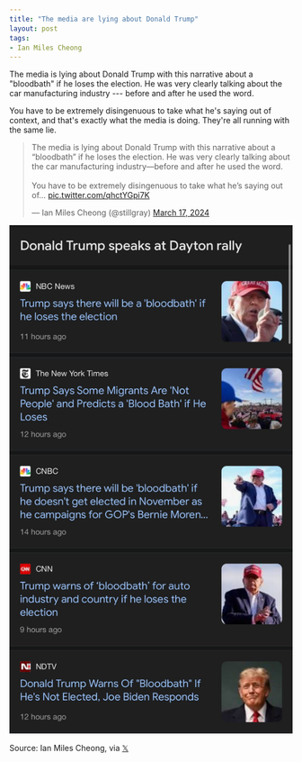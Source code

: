 ```yaml
---
title: "The media are lying about Donald Trump"
layout: post
tags:
- Ian Miles Cheong
---
```


The media is lying about Donald Trump with this narrative about a "bloodbath" if he loses the election. He was very clearly talking about the car manufacturing industry --- before and after he used the word.

You have to be extremely disingenuous to take what he's saying out of context, and that's exactly what the media is doing. They're all running with the same lie.

<blockquote class="twitter-tweet"><p lang="en" dir="ltr">The media is lying about Donald Trump with this narrative about a “bloodbath” if he loses the election. He was very clearly talking about the car manufacturing industry—before and after he used the word. <br /><br />You have to be extremely disingenuous to take what he’s saying out of… <a href="https://t.co/qhctYGpi7K">pic.twitter.com/qhctYGpi7K</a></p>&mdash; Ian Miles Cheong (@stillgray) <a href="https://twitter.com/stillgray/status/1769346786408497358?ref_src=twsrc%5Etfw">March 17, 2024</a></blockquote> <script async src="https://platform.twitter.com/widgets.js" charset="utf-8"></script>

![Bloodbath hoaxes](/assets/2024-03-17-bloodbath-hoaxes.jpg "The media are lying about Donald Trump")

Source: Ian Miles Cheong, via [𝕏](https://x.com)
